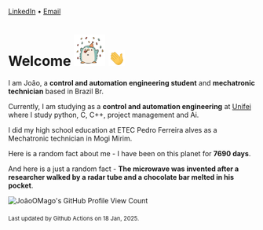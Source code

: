 [LinkedIn](https://www.linkedin.com/in/joão-pedro-gozzoli-b95641301/) &bull;
[Email](joaopedrogozzoli@gmail.com)

# Welcome <img src="happy.gif" height="64px" /> <img src="wave.gif" height="32px" />

I am João, a  **control and automation engineering student** and **mechatronic technician** based in Brazil Br.

Currently, I am studying as a **control and automation engineering** at [Unifei](https://unifei.edu.br) where I study python, C, C++, project management and Ai.

I did my high school education at ETEC Pedro Ferreira alves as a Mechatronic technician in Mogi Mirim.

Here is a random fact about me - I have been on this planet for **7690 days**.

And here is a just a random fact -  **The microwave was invented after a researcher walked by a radar tube and a chocolate bar melted in his pocket**.

![JoãoOMago's GitHub Profile View Count](https://komarev.com/ghpvc/?username=JoaoOMago)

<sub>Last updated by Github Actions on 18 Jan, 2025.</sub>
